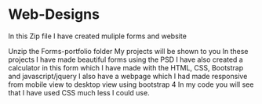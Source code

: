 # Web-Designs
In this Zip file I have created muliple forms and website 

Unzip the Forms-portfolio folder
My projects will be shown to you
In these projects I have made beautiful forms using the PSD
I have also created a calculator in this form which I have made with the HTML, CSS, Bootstrap and javascript/jquery
I also have a webpage which I had made responsive from mobile view to desktop view using bootstrap 4
In my code you will see that I have used CSS much less I could use.
